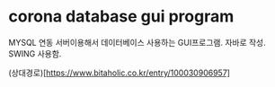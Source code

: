 # corona database gui program
MYSQL 연동 서버이용해서 데이터베이스 사용하는 GUI프로그램. 자바로 작성. SWING 사용함. 


(상대경로)[https://www.bitaholic.co.kr/entry/100030906957]

